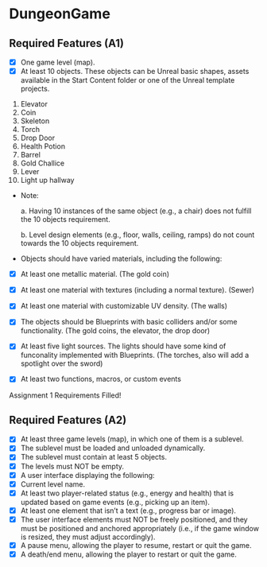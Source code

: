 # DungeonGame

## Required Features (A1)
- [x] One game level (map).
- [x] At least 10 objects. These objects can be Unreal basic shapes, assets 
available in the Start Content folder or one of the Unreal template projects.

1. Elevator
2. Coin
3. Skeleton
4. Torch
5. Drop Door 
6. Health Potion
7. Barrel
8. Gold Challice
9. Lever
10. Light up hallway

- Note:

  a. Having 10 instances of the same object (e.g., a chair) does not fulfill
the 10 objects requirement.

  b. Level design elements (e.g., floor, walls, ceiling, ramps) do not count
towards the 10 objects requirement.

- Objects should have varied materials, including the following:
- [x] At least one metallic material. (The gold coin)
- [x] At least one material with textures (including a normal texture). (Sewer)
- [x] At least one material with customizable UV density. (The walls)
- [x] The objects should be Blueprints with basic colliders and/or some
functionality. (The gold coins, the elevator, the drop door) 
- [x] At least five light sources. The lights should have some kind of funconality
implemented with Blueprints. (The torches, also will add a spotlight over the sword)
- [x] At least two functions, macros, or custom events


Assignment 1 Requirements Filled!

## Required Features (A2)
- [x] At least three game levels (map), in which one of them is a sublevel.
- [x] The sublevel must be loaded and unloaded dynamically.
- [x] The sublevel must contain at least 5 objects.
- [x] The levels must NOT be empty.
- [x] A user interface displaying the following:
- [x] Current level name.
- [x] At least two player-related status (e.g., energy and health) that is
updated based on game events (e.g., picking up an item).
- [x] At least one element that isn’t a text (e.g., progress bar or image).
- [x] The user interface elements must NOT be freely positioned, and they must
be positioned and anchored appropriately (i.e., if the game window is
resized, they must adjust accordingly).
- [x] A pause menu, allowing the player to resume, restart or quit the game.
- [x] A death/end menu, allowing the player to restart or quit the game.
